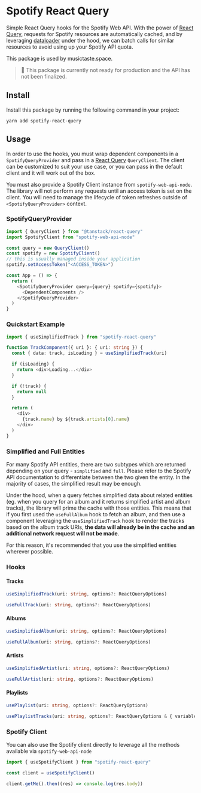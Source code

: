 # Spotify React Query

Simple React Query hooks for the Spotify Web API. With the power of [React Query](https://tanstack.com/query/v4/docs/quick-start), requests for Spotify resources are automatically cached, and by leveraging [dataloader](https://github.com/graphql/dataloader) under the hood, we can batch calls for similar resources to avoid using up your Spotify API quota.

This package is used by musictaste.space.

> 🚨 This package is currently not ready for production and the API has not been finalized.

## Install

Install this package by running the following command in your project:

```
yarn add spotify-react-query
```

## Usage

In order to use the hooks, you must wrap dependent components in a `SpotifyQueryProvider` and pass in a [React Query](https://tanstack.com/query/v4/docs/quick-start) `QueryClient`. The client can be customized to suit your use case, or you can pass in the default client and it will work out of the box. 

You must also provide a Spotify Client instance from `spotify-web-api-node`. The library will not perform any requests until an access token is set on the client. You will need to manage the lifecycle of token refreshes outside of `<SpotifyQueryProvider>` context.

### SpotifyQueryProvider

```typescript
import { QueryClient } from "@tanstack/react-query"
import SpotifyClient from "spotify-web-api-node"

const query = new QueryClient()
const spotify = new SpotifyClient()
// this is usually managed inside your application
spotify.setAccessToken("<ACCESS_TOKEN>")

const App = () => {
  return (
    <SpotifyQueryProvider query={query} spotify={spotify}>
      <DependentComponents />
    </SpotifyQueryProvider>
  )
}
```

### Quickstart Example

```typescript
import { useSimplifiedTrack } from "spotify-react-query"

function TrackComponent({ uri }: { uri: string }) {
  const { data: track, isLoading } = useSimplifiedTrack(uri)

  if (isLoading) {
    return <div>Loading...</div>
  }

  if (!track) {
    return null
  }

  return (
    <div>
      {track.name} by ${track.artists[0].name}
    </div>
  )
}
```

### Simplified and Full Entities

For many Spotify API entities, there are two subtypes which are returned depending on your query - `simplified` and `full`. Please refer to the Spotify API documentation to differentiate between the two given the entity. In the majority of cases, the simplified result may be enough.

Under the hood, when a query fetches simplified data about related entities (eg. when you query for an album and it returns simplified artist and album tracks), the library will prime the cache with those entities. This means that if you first used the `useFullAlbum` hook to fetch an album, and then use a component leveraging the `useSimplifiedTrack` hook to render the tracks based on the album track URIs, **the data will already be in the cache and an additional network request will not be made**.

For this reason, it's recommended that you use the simplified entities wherever possible.

### Hooks

#### Tracks

```typescript
useSimplifiedTrack(uri: string, options?: ReactQueryOptions)
```

```typescript
useFullTrack(uri: string, options?: ReactQueryOptions)
```

#### Albums

```typescript
useSimplifiedAlbum(uri: string, options?: ReactQueryOptions)
```

```typescript
useFullAlbum(uri: string, options?: ReactQueryOptions)
```

#### Artists

```typescript
useSimplifiedArtist(uri: string, options?: ReactQueryOptions)
```

```typescript
useFullArtist(uri: string, options?: ReactQueryOptions)
```

#### Playlists

```typescript
usePlaylist(uri: string, options?: ReactQueryOptions)
```

```typescript
usePlaylistTracks(uri: string, options?: ReactQueryOptions & { variables?: { fields?: string; limit?: number; offset?: number; market?: string } })
```

### Spotify Client

You can also use the Spotify client directly to leverage all the methods available via `spotify-web-api-node`

```typescript
import { useSpotifyClient } from "spotify-react-query"

const client = useSpotifyClient()

client.getMe().then((res) => console.log(res.body))
```
